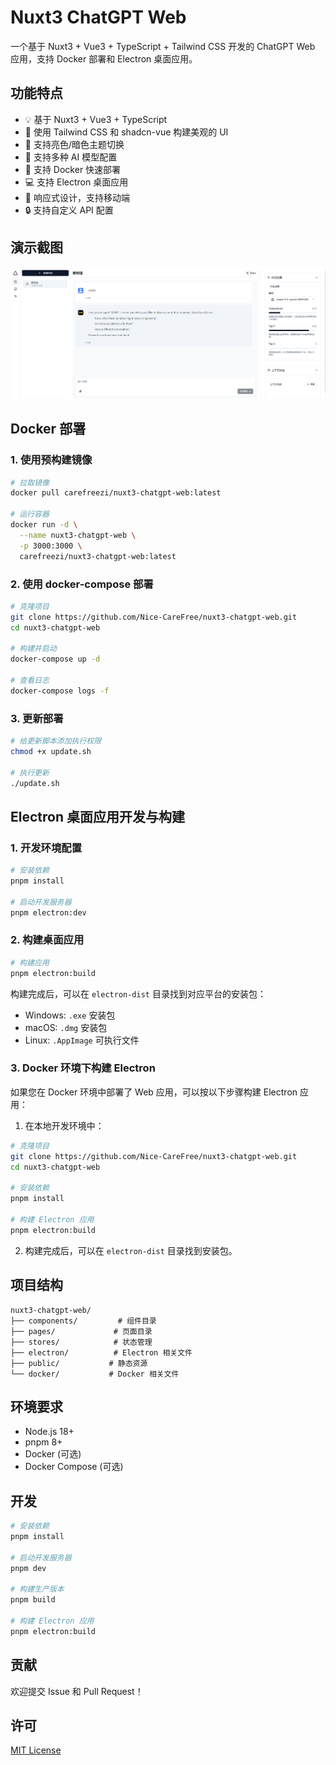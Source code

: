 # Nuxt3 ChatGPT Web

一个基于 Nuxt3 + Vue3 + TypeScript + Tailwind CSS 开发的 ChatGPT Web 应用，支持 Docker 部署和 Electron 桌面应用。

## 功能特点

- 💡 基于 Nuxt3 + Vue3 + TypeScript
- 🎨 使用 Tailwind CSS 和 shadcn-vue 构建美观的 UI
- 🌙 支持亮色/暗色主题切换
- 🔄 支持多种 AI 模型配置
- 🚀 支持 Docker 快速部署
- 💻 支持 Electron 桌面应用
- 📱 响应式设计，支持移动端
- 🔒 支持自定义 API 配置

## 演示截图
![这是图片](/public/PixPin_2024-12-04_18-33-59.png "Magic Gardens")

## Docker 部署

### 1. 使用预构建镜像

```bash
# 拉取镜像
docker pull carefreezi/nuxt3-chatgpt-web:latest

# 运行容器
docker run -d \
  --name nuxt3-chatgpt-web \
  -p 3000:3000 \
  carefreezi/nuxt3-chatgpt-web:latest
```

### 2. 使用 docker-compose 部署

```bash
# 克隆项目
git clone https://github.com/Nice-CareFree/nuxt3-chatgpt-web.git
cd nuxt3-chatgpt-web

# 构建并启动
docker-compose up -d

# 查看日志
docker-compose logs -f
```

### 3. 更新部署

```bash
# 给更新脚本添加执行权限
chmod +x update.sh

# 执行更新
./update.sh
```

## Electron 桌面应用开发与构建

### 1. 开发环境配置

```bash
# 安装依赖
pnpm install

# 启动开发服务器
pnpm electron:dev
```

### 2. 构建桌面应用

```bash
# 构建应用
pnpm electron:build
```

构建完成后，可以在 `electron-dist` 目录找到对应平台的安装包：
- Windows: `.exe` 安装包
- macOS: `.dmg` 安装包
- Linux: `.AppImage` 可执行文件

### 3. Docker 环境下构建 Electron

如果您在 Docker 环境中部署了 Web 应用，可以按以下步骤构建 Electron 应用：

1. 在本地开发环境中：
```bash
# 克隆项目
git clone https://github.com/Nice-CareFree/nuxt3-chatgpt-web.git
cd nuxt3-chatgpt-web

# 安装依赖
pnpm install

# 构建 Electron 应用
pnpm electron:build
```

2. 构建完成后，可以在 `electron-dist` 目录找到安装包。

## 项目结构

```
nuxt3-chatgpt-web/
├── components/         # 组件目录
├── pages/             # 页面目录
├── stores/            # 状态管理
├── electron/          # Electron 相关文件
├── public/           # 静态资源
└── docker/           # Docker 相关文件
```

## 环境要求

- Node.js 18+
- pnpm 8+
- Docker (可选)
- Docker Compose (可选)

## 开发

```bash
# 安装依赖
pnpm install

# 启动开发服务器
pnpm dev

# 构建生产版本
pnpm build

# 构建 Electron 应用
pnpm electron:build
```

## 贡献

欢迎提交 Issue 和 Pull Request！

## 许可

[MIT License](LICENSE)
